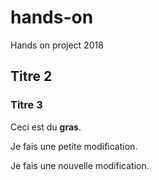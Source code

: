 # hands-on
Hands on project 2018

## Titre 2
### Titre 3

Ceci est du **gras**.

Je fais une petite modification.

Je fais une nouvelle modification.
